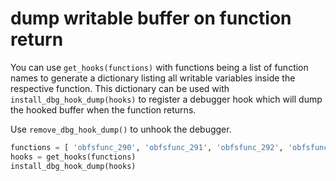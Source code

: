 # dump writable buffer on function return

You can use `get_hooks(functions)` with functions being a list of function names to generate a dictionary listing all writable variables inside the respective function.
This dictionary can be used with `install_dbg_hook_dump(hooks)` to register a debugger hook which will dump the hooked buffer when the function returns.

Use `remove_dbg_hook_dump()` to unhook the debugger.


```python
functions = [ 'obfsfunc_290', 'obfsfunc_291', 'obfsfunc_292', 'obfsfunc_293', 'obfsfunc_294', 'rolling_xor', ... ]
hooks = get_hooks(functions)
install_dbg_hook_dump(hooks)
```
